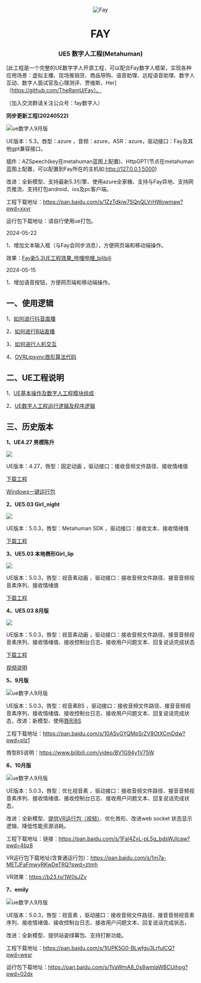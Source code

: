 <div align="center">
    <br>
    <img src="images/icon.png" alt="Fay">
    <h1>FAY</h1>
	<h3>UE5 数字人工程(Metahuman)</h3>
</div>




[此工程是一个完整的UE数字字人开源工程，可以配合Fay数字人框架，实现各种应用场景：虚拟主播、现场推销货、商品导购、语音助理、远程语音助理、数字人互动、数字人面试官及心理测评、贾维斯、Her]（https://github.com/TheRamU/Fay）。

（加入交流群请关注公众号：fay数字人）

**同步更新工程(20240522)**

![ue数字人9月版](images/08.png)

UE版本：5.3，唇型：azure ，音频：azure，ASR：azure，驱动接口：Fay及其他gpt兼容接口。

插件：AZSpeech(key在metahuman蓝图上配置)、HttpGPT(节点在metahuman蓝图上配置，可以配置到Fay所在的主机如:http://127.0.0.1:5000)

改进：全新模型、支持最新5.3引擎、使用azure全家桶、支持与Fay异地、支持网页推流、支持打包android、ios及pc客户端。

工程下载地址：https://pan.baidu.com/s/1ZzTdkjw7SQnQLVrHWowmaw?pwd=xxvr

运行包下载地址：请自行使用ue打包。

2024-05-22

1、增加文本输入框（与Fay会同步消息），方便网页端和移动端操作。

效果：[Fay新5.3UE工程效果_哔哩哔哩_bilibili](https://www.bilibili.com/video/BV1kr421j7Gv/)



2024-05-15

1、增加语音按钮，方便网页端和移动端操作。



## **一、使用逻辑**

1、[如何进行抖音直播](https://www.bilibili.com/video/BV1r3411Z7St/?spm_id_from=333.999.0.0&vd_source=1364af6ac23a05600acd8f8415936944)

2、[如何进行B站直播](https://www.bilibili.com/video/BV14h4y1N716/?spm_id_from=333.999.0.0&vd_source=1364af6ac23a05600acd8f8415936944)

3、[如何进行人机交互](https://blog.csdn.net/aa84758481/article/details/132204938?spm=1001.2014.3001.5502)

4、[OVRLipsync唇形算法代码](https://pan.baidu.com/s/1ph8mzpZ3aYMI8HFa8-6prA?pwd=tin1)





## **二、UE工程说明**

1、[UE基本操作及数字人工程模块组成](https://blog.csdn.net/aa84758481/article/details/132204938?spm=1001.2014.3001.5502)

2、[UE数字人工程运行逻辑及程序逻辑](https://blog.csdn.net/aa84758481/article/details/132335739?spm=1001.2014.3001.5502)

 ## **三、历史版本**

**1、UE4.27 男模陈升**

![](images/20230901234331.png)

UE版本：4.27，唇型：固定动画 ，驱动接口：接收音频文件路径、接收情绪值

[下载工程](https://pan.baidu.com/s/1cAa7IrzjyHMv__wAx_0WsA?pwd=645g)

[Windows一键运行包](https://pan.baidu.com/s/1CsJ647uV5rS2NjQH3QT0Iw?pwd=s9s8)

**2、UE5.03 Girl_night**

![](images/20230901233804.png)

UE版本：5.0.3，唇型：Metahuman SDK ，驱动接口：接收文本、接收情绪值

[下载工程](https://pan.baidu.com/s/1frJA1ChdpPlmN4G_KWm4Rg?pwd=crzj)



**3、UE5.03 本地唇形Girl_lip**

![](images/lucky.png)

UE版本：5.0.3，唇型：视音素动画 ，驱动接口：接收音频文件路径、接音音频视音素序列、接收情绪值

[下载工程](https://pan.baidu.com/s/1S_0LZE2X37pVNWEvc4GiLA?pwd=ehbf )



**4、UE5.03 8月版**

![](images/image-20230817100447582.png)

UE版本：5.0.3，唇型：视音素动画 ，驱动接口：接收音频文件路径、接音音频视音素序列、接收情绪值、接收控制台日志、接收用户问题文本、回复说话完成状态

[下载工程](https://pan.baidu.com/s/1TtZD0jrG5xRqAMtydjBbew?pwd=mryc)

[视频说明](https://www.bilibili.com/video/BV1mz4y1M7pq/)

**5、9月版**

![ue数字人9月版](images/ue5_2309.png)

UE版本：5.0.3，唇型：视音素BS ，驱动接口：接收音频文件路径、接音音频视音素序列、接收情绪值、接收控制台日志、接收用户问题文本、回复说话完成状态，改进：新模型、使用[唇形BS](./唇形bs.docx)

工程下载地址：https://pan.baidu.com/s/10ASvGYQMpSrZV8OtXCmDdw?pwd=plz1 

唇型BS说明：https://www.bilibili.com/video/BV1G94y1V75W



**6、10月版**

![ue数字人9月版](images/20231127222021.png)

UE版本：5.0.3，唇型：优化视音素 ，驱动接口：接收音频文件路径、接音音频视音素序列、接收情绪值、接收控制台日志、接收用户问题文本、回复说话完成状态，

改进：全新模型、[提供VR运行包（视频）](https://b23.tv/1W0sJZv)、优化唇形、改进web socket 状态显示逻辑、降低性能资源消耗。

工程下载地址：链接：https://pan.baidu.com/s/1Fal4ZvL-pL5g_bdsWJIcaw?pwd=4bz8  

VR运行包下载地址(含普通运行包)：https://pan.baidu.com/s/1m7a-METJFaFmwyRKwDeTRQ?pwd=ztmh 

VR效果：https://b23.tv/1W0sJZv

**7、emily**

![ue数字人9月版](images/emily.png)

UE版本：5.0.3，唇型：视音素 ，驱动接口：接收音频文件路径、接音音频视音素序列、接收情绪值、接收控制台日志、接收用户问题文本、回复说话完成状态，

改进：全新模型、提供站姿绿幕包、支持打断功能。

工程下载地址：https://pan.baidu.com/s/1lUPK5G0-BLwfgu3LrfulCQ?pwd=wesr 

运行包下载地址：https://pan.baidu.com/s/1VaWmA8_0s8wmlaWBCUihog?pwd=02dx 


